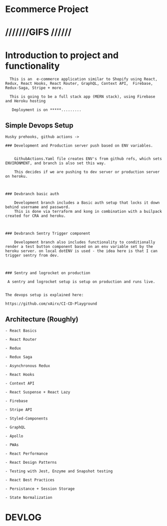 # Ecommerce  Project

  
 # ///////GIFS ////// 
  
 # Introduction to project and functionality 
 

	  This is an  e-commerce application similar to Shopify using React, Redux, React Hooks, React Router, GraphQL, Context API,  Firebase, Redux-Saga, Stripe + more. 

	  This is going to be a full stack app (MERN stack), using Firebase and Heroku hosting

	   Deployment is on *****.........
	   
	   
   
   
   ## Simple Devops Setup 
                                       
    Husky prehooks, github actions ->
    
    ### Development and Production server push based on ENV variables.
    
    
	    GithubActions.Yaml file creates ENV's from github refs, which sets ENVIRONMENT, and branch is also set this way.

	    This decides if we are pushing to dev server or production server on heroku.

    
    
    ### Devbranch basic auth
    
	    Development branch includes a Basic auth setup that locks it down behind username and password.
		This is done via terraform and kong in combination with a builpack created for CRA and heroku.



    ### Devbranch Sentry Trigger component

	    Development branch also includes functionality to conditionally render a test button component based on an env variable set by the heroku server. on local dotENV is used - the idea here is that I can trigger sentry from dev.



    ### Sentry and logrocket on production
   
   	 A sentry and logrocket setup is setup on production and runs live.
				      
				      
    The devops setup is explained here:
    
    https://github.com/xAirx/CI-CD-Playground

   
   
 ## Architecture (Roughly)
 
	- React Basics

	- React Router

	- Redux

	- Redux Saga

	- Asynchronous Redux

	- React Hooks

	- Context API

	- React Suspense + React Lazy

	- Firebase

	- Stripe API

	- Styled-Components

	- GraphQL

	- Apollo

	- PWAs

	- React Performance

	- React Design Patterns

	- Testing with Jest, Enzyme and Snapshot testing

	- React Best Practices

	- Persistance + Session Storage

	- State Normalization




# DEVLOG 
  























